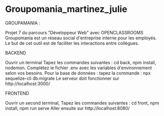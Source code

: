 # Groupomania_martinez_julie

GROUPAMANIA :

Projet 7 du parcours "Développeur Web" avec OPENCLASSROOMS
Groupomania est un réseau social d'entreprise interne pour les employés. Le but de cet outil est de faciliter les interactions entre collègues.

BACKEND

Ouvrir un terminal
Tapez les commandes suivantes : cd back, npm install, nodemon.
Complétez le fichier .env avec les variables d'environnement selon vos besoins.
Pour la base de données : tapez la commande : npx sequelize-cli db:migrate
Le serveur doit fonctionner sur http://localhost:3000/

FRONTEND

Ouvrir un second terminal,
Tapez les commandes suivantes : cd front, npm install, npm run serve Aller ensuite sur http://localhost:8080/
